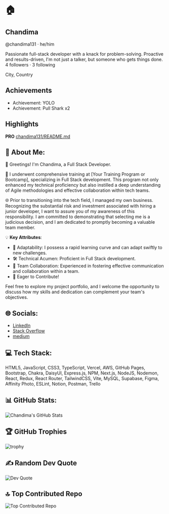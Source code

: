 # 🏠
## Chandima
@chandima131 · he/him

Passionate full-stack developer with a knack for problem-solving. Proactive and results-driven, I'm not just a talker, but someone who gets things done.
4 followers · 3 following

City, Country

## Achievements
- Achievement: YOLO
- Achievement: Pull Shark x2

## Highlights
**PRO**
[chandima131/README.md](https://github.com/chandima131/README.md)

## 💫 About Me:
👋 Greetings! I'm Chandima, a Full Stack Developer.

🚀 I underwent comprehensive training at [Your Training Program or Bootcamp], specializing in Full Stack development. This program not only enhanced my technical proficiency but also instilled a deep understanding of Agile methodologies and effective collaboration within tech teams.

🌐 Prior to transitioning into the tech field, I managed my own business. Recognizing the substantial risk and investment associated with hiring a junior developer, I want to assure you of my awareness of this responsibility. I am committed to demonstrating that selecting me is a judicious decision, and I am dedicated to promptly becoming a valuable team member.

💡 **Key Attributes**:
- 🔄 Adaptability: I possess a rapid learning curve and can adapt swiftly to new challenges.
- 🛠️ Technical Acumen: Proficient in Full Stack development.
- 🤖 Team Collaboration: Experienced in fostering effective communication and collaboration within a team.
- 🔗 Eager to Contribute!

Feel free to explore my project portfolio, and I welcome the opportunity to discuss how my skills and dedication can complement your team's objectives.

## 🌐 Socials:

- [LinkedIn](https://www.linkedin.com/in/chandima-samarakoon)
- [Stack Overflow](https://stackoverflow.com/users/9972525/chandima-samarakoon)
- [medium](https://chandimasamarakoon131.medium.com)

## 💻 Tech Stack:
HTML5, JavaScript, CSS3, TypeScript, Vercel, AWS, GitHub Pages, Bootstrap, Chakra, DaisyUI, Express.js, NPM, Next.js, NodeJS, Nodemon, React, Redux, React Router, TailwindCSS, Vite, MySQL, Supabase, Figma, Affinity Photo, ESLint, Notion, Postman, Trello

## 📊 GitHub Stats:

![Chandima's GitHub Stats](https://github-readme-stats.vercel.app/api?username=chandima131&show_icons=true&theme=radical)

## 🏆 GitHub Trophies

![trophy](https://github-profile-trophy.vercel.app/?username=chandima131&theme=onedark)

## ✍️ Random Dev Quote

![Dev Quote](https://quotes-github-readme.vercel.app/api?type=horizontal&theme=radical)

## 🔝 Top Contributed Repo

![Top Contributed Repo](https://github-readme-stats.vercel.app/api/pin/?username=chandima131&repo=TopRepo&theme=radical)
